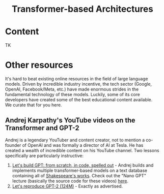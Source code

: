 <div align=center>

# Transformer-based Architectures

</div>

# Content
TK

# Other resources
It's hard to beat existing online resources in the field of large language models. Driven by incredible industry incentive, the tech sector (Google, OpenAI, Facebook/Meta, etc.) have made enormous strides in the fundamental technology of these models. Luckily, some of its core developers have created some of the best educational content available. We curate that for you here.

## Andrej Karpathy's YouTube videos on the Transformer and GPT-2
Andrej is a legendary YouTuber and content creator, not to mention a co-founder of OpenAI and was formally a director of AI at Tesla. He has created a wealth of incredible content on his YouTube channel. Two lessons specifically are particularly instructive:
1. [Let's build GPT: from scratch, in code, spelled out](https://youtu.be/kCc8FmEb1nY?si=K-Q4p1fmdR0nbHNU) - Andrej builds and implements multiple transformer-based models on a text database containing all of [Shakespeare's works](https://github.com/karpathy/ng-video-lecture/blob/master/input.txt). Check out the "Nano GPT" lecture (basically the source code for these videos) [here](https://github.com/karpathy/ng-video-lecture).
2. [Let's reproduce GPT-2 (124M)](https://youtu.be/l8pRSuU81PU?si=gAOYf1xujRcQ_nEC) - Exactly as advertised.
